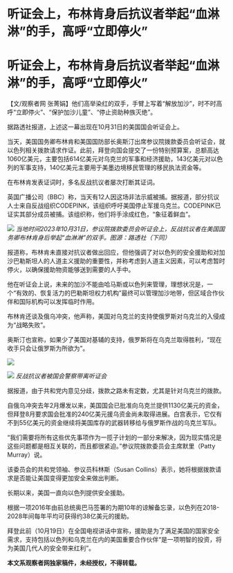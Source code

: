 # 听证会上，布林肯身后抗议者举起“血淋淋”的手，高呼“立即停火”

# 听证会上，布林肯身后抗议者举起“血淋淋”的手，高呼“立即停火”

【文/观察者网 张菁娟】他们高举染红的双手，手臂上写着“解放加沙”，时不时高呼“立即停火”、“保护加沙儿童”、“停止资助种族灭绝”。

据路透社报道，上述这一幕出现在10月31日的美国国会听证会上。

当天，美国国务卿布林肯和美国国防部长奥斯汀出席参议院拨款委员会听证会，就以色列相关拨款请求作证。此前，拜登向国会提交了一份特别预算案，总额高达1060亿美元，主要包括614亿美元对乌克兰的军事和经济援助，143亿美元对以色列的军事支持，140亿美元主要用于美墨边境移民管理的移民执法资金等。

在布林肯发表证词时，多名反战抗议者屡次打断其证词。

英国广播公司（BBC）称，当天有12人因这场非法示威被捕。据报道，部分抗议人士来自反战组织CODEPINK，该组织呼吁美国停止军援乌克兰。CODEPINK已证实其部分成员被捕。该组织称，他们将手涂成红色，“象征着鲜血”。

![](https://inews.gtimg.com/om_bt/OOiN3qVQ7i4-1x8Fh9xT93mfMHnyVtsBwI_-49UXHHWREAA/1000)
_当地时间2023年10月31日，参议院拨款委员会听证会上，反战抗议者在美国国务卿布林肯身后举起“血淋淋”的双手。图源：路透社（下同）_

报道称，布林肯未直接对抗议者做出回应，但他强调了对以色列的安全援助和对加沙巴勒斯坦人的人道主义援助的重要性，并称考虑到人道主义因素，可以考虑暂时停火，以确保援助物资能够送到需要的人手中。

他在听证会上说，未来的加沙不能由哈马斯或以色列来管理，理想状况是，一个“有效的、恢复活力的巴勒斯坦权力机构”最终可以管理加沙地带，但区域合作伙伴和国际机构可以发挥临时作用。

布林肯还谈及俄乌冲突，他声称，美国对乌克兰的支持使俄罗斯对乌克兰的入侵成为“战略失败”。

奥斯汀也宣称，如果少了美国对基辅的支持，俄罗斯将在乌克兰取得胜利，“现在收手只会让俄罗斯为所欲为”。

![](https://inews.gtimg.com/om_bt/O6RHPcQBlb8284rsNlCMARLK8cJpr5JWAhUfqng6SX6GgAA/1000)

![](https://inews.gtimg.com/om_bt/OT1KW9noHIoLUWQcX9mgYg1bawJaCl1BJu1q7sKUqPZGgAA/1000)
_反战抗议者被国会警察带离听证会_

据报道，由于共和党内意见分歧，拨款之路未有定数，尤其是针对乌克兰的拨款。

自俄乌冲突去年2月爆发以来，美国国会已批准向乌克兰提供1130亿美元的资金，但拜登8月要求国会批准的240亿美元援乌资金尚未取得进展。白宫表示，它仅有不到55亿美元的资金继续将美国库存的武器转移给与俄罗斯作战的乌克兰军队。

“我们需要将所有这些优先事项作为一揽子计划的一部分来解决，因为现实情况是这些问题都是相互关联的，而且都很紧迫。”参议院拨款委员会主席默里（Patty
Murray）说。

该委员会的共和党领袖、参议员科林斯（Susan Collins）表示，她将根据拨款请求是否能让美国变得更加安全来做出判断。

长期以来，美国一直向以色列提供安全援助。

根据一项2016年由前总统奥巴马签署的为期10年的谅解备忘录，以色列在2018-2028年间每年平均可获得约38亿美元的援助。

拜登此前（10月19日）在全国电视讲话中宣称，援助是为了满足美国的国家安全需求，支持包括以色列和乌克兰在内的美国重要合作伙伴“是一项明智的投资，将为美国几代人的安全带来红利”。

**本文系观察者网独家稿件，未经授权，不得转载。**


